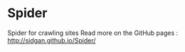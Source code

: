 Spider
======

Spider for crawling sites 
Read more on the GitHub pages : http://sidgan.github.io/Spider/
